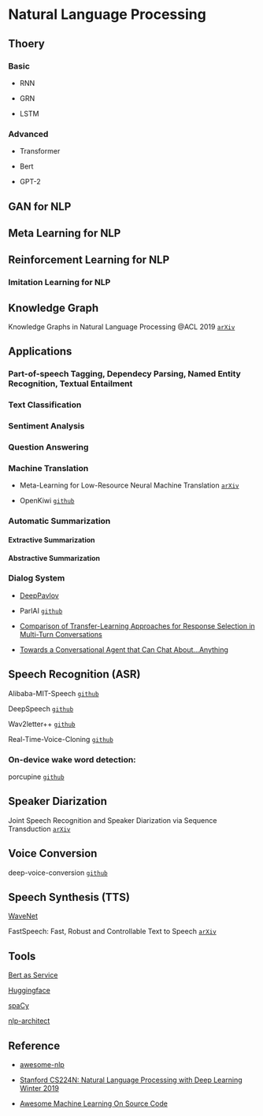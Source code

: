 # Natural Language Processing

## Thoery

### Basic

* RNN

* GRN

* LSTM

### Advanced

* Transformer

* Bert

* GPT-2

## GAN for NLP

## Meta Learning for NLP

## Reinforcement Learning for NLP 

### Imitation Learning for NLP

## Knowledge Graph

Knowledge Graphs in Natural Language Processing @ACL 2019 [`arXiv`](https://medium.com/@mgalkin/knowledge-graphs-in-natural-language-processing-acl-2019-7a14eb20fce8)


## Applications

### Part-of-speech Tagging, Dependecy Parsing, Named Entity Recognition, Textual Entailment

### Text Classification

### Sentiment Analysis

### Question Answering

### Machine Translation

* Meta-Learning for Low-Resource Neural Machine Translation [`arXiv`](https://arxiv.org/abs/1808.08437)

* OpenKiwi [`github`](https://github.com/Unbabel/OpenKiwi)

### Automatic Summarization

#### Extractive Summarization

#### Abstractive Summarization

### Dialog System

* [DeepPavlov](http://deeppavlov.ai/)

* ParlAI [`github`](https://github.com/facebookresearch/ParlAI)

* [Comparison of Transfer-Learning Approaches for Response Selection in Multi-Turn Conversations](http://workshop.colips.org/dstc7/papers/17.pdf)

* [Towards a Conversational Agent that Can Chat About…Anything](https://ai.googleblog.com/2020/01/towards-conversational-agent-that-can.html)

## Speech Recognition (ASR)

Alibaba-MIT-Speech [`github`](https://github.com/alibaba/Alibaba-MIT-Speech)

DeepSpeech [`github`](https://github.com/mozilla/DeepSpeech)

Wav2letter++ [`github`](https://github.com/facebookresearch/wav2letter)

Real-Time-Voice-Cloning [`github`](https://github.com/CorentinJ/Real-Time-Voice-Cloning?utm_source=mybridge&utm_medium=blog&utm_campaign=read_more)

### On-device wake word detection:

porcupine [`github`](https://github.com/Picovoice/porcupine)

## Speaker Diarization

Joint Speech Recognition and Speaker Diarization via Sequence Transduction [`arXiv`](https://arxiv.org/abs/1907.05337) 

## Voice Conversion

deep-voice-conversion [`github`](https://github.com/andabi/deep-voice-conversion)

## Speech Synthesis (TTS)

[WaveNet](https://deepmind.com/blog/article/wavenet-generative-model-raw-audio) 

FastSpeech: Fast, Robust and Controllable Text to Speech [`arXiv`](https://arxiv.org/abs/1905.09263)

## Tools

[Bert as Service](https://github.com/hanxiao/bert-as-service)

[Huggingface](https://github.com/huggingface)

[spaCy](https://spacy.io)

[nlp-architect](https://github.com/NervanaSystems/nlp-architect)

## Reference

* [awesome-nlp](https://github.com/keon/awesome-nlp#research-summaries-and-trends)

* [Stanford CS224N: Natural Language Processing with Deep Learning Winter 2019](https://www.youtube.com/playlist?list=PLoROMvodv4rOhcuXMZkNm7j3fVwBBY42z)

* [Awesome Machine Learning On Source Code](https://github.com/src-d/awesome-machine-learning-on-source-code)
